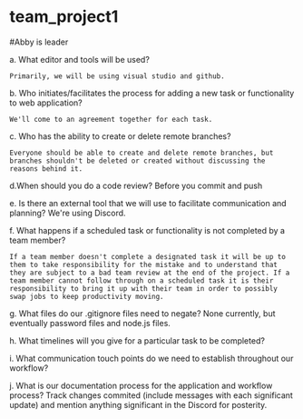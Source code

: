 # team_project1

#Abby is leader

a. What editor and tools will be used?
    
    Primarily, we will be using visual studio and github.

b. Who initiates/facilitates the process for adding a new task or functionality to web application?
    
    We'll come to an agreement together for each task.
    
c. Who has the ability to create or delete remote branches?

    Everyone should be able to create and delete remote branches, but branches shouldn't be deleted or created without discussing the reasons behind it.

d.When should you do a code review?
    Before you commit and push
    
e. Is there an external tool that we will use to facilitate communication and planning?
    We're using Discord.
    
f. What happens if a scheduled task or functionality is not completed by a team member?

    If a team member doesn't complete a designated task it will be up to them to take responsibility for the mistake and to understand that they are subject to a bad team review at the end of the project. If a team member cannot follow through on a scheduled task it is their responsibility to bring it up with their team in order to possibly swap jobs to keep productivity moving.

g. What files do our .gitignore files need to negate?
    None currently, but eventually password files and node.js files.
    
h. What timelines will you give for a particular task to be completed?

    
    
i. What communication touch points do we need to establish throughout our workflow?

    

j. What is our documentation process for the application and workflow process?
    Track changes commited (include messages with each significant update) and mention anything significant in the Discord for posterity. 
